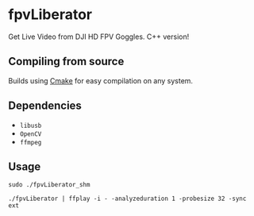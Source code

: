 # fpvLiberator
Get Live Video from DJI HD FPV Goggles. C++ version!

## Compiling from source

Builds using [Cmake](https://cmake.org/download/) for easy compilation on any system. 

## Dependencies
- `libusb`
- `OpenCV`
- `ffmpeg`

## Usage
```
sudo ./fpvLiberator_shm
```

```
./fpvLiberator | ffplay -i - -analyzeduration 1 -probesize 32 -sync ext
```
